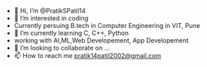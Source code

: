 - 👋 Hi, I’m @PratikSPatil14
- 👀 I’m interested in coding
- Currently persuing B.tech in Computer Engineering in VIT, Pune
- 🌱 I’m currently learning C, C++, Python
- working with AI,ML,Web Developement, App Developement
- 💞️ I’m looking to collaborate on ...
- 📫 How to reach me pratik14patil2002@gmail.com

<!---
PratikSPatil14/PratikSPatil14 is a ✨ special ✨ repository because its `README.md` (this file) appears on your GitHub profile.
You can click the Preview link to take a look at your changes.
--->
